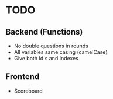TODO
====

Backend (Functions)
--
- No double questions in rounds
- All variables same casing (camelCase)
- Give both Id's and Indexes

Frontend
--
- Scoreboard

